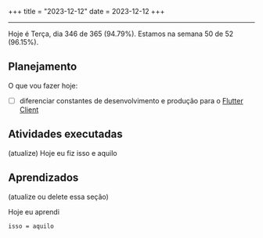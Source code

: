 +++
title = "2023-12-12"
date = 2023-12-12
+++

---

Hoje é Terça, dia 346 de 365 (94.79%). Estamos na semana 50 de 52 (96.15%).

## Planejamento

O que vou fazer hoje:

- [ ] diferenciar constantes de desenvolvimento e produção para o [Flutter Client](https://github.com/OmnicodeSolutions/luisa_drf_flutter_client)

## Atividades executadas

(atualize) Hoje eu fiz isso e aquilo

## Aprendizados

(atualize ou delete essa seção)

Hoje eu aprendi
```
isso = aquilo
```
